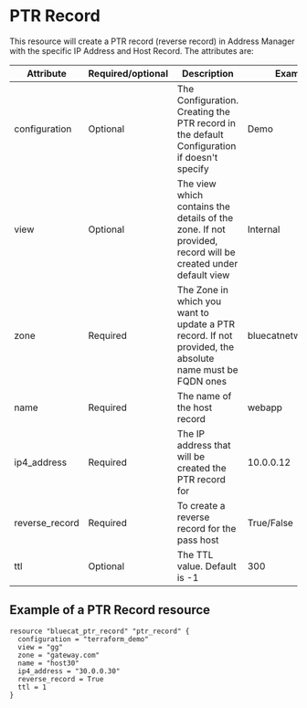 # PTR Record
This resource will create a PTR record (reverse record) in Address Manager with the specific IP Address and Host Record.  The attributes are:

| Attribute | Required/optional | Description | Example |
| --- | --- | --- | --- |
| configuration | Optional | The Configuration. Creating the PTR record in the default Configuration if doesn't specify | Demo |
| view | Optional | The view which contains the details of the zone. If not provided, record will be created under default view | Internal |
| zone | Required | The Zone in which you want to update a PTR record. If not provided, the absolute name must be FQDN ones | bluecatnetworks.com |
| name | Required | The name of the host record | webapp |
| ip4_address | Required | The IP address that will be created the PTR record for | 10.0.0.12 |
| reverse_record | Required | To create a reverse record for the pass host | True/False |
| ttl | Optional | The TTL value. Default is -1  | 300 |

## Example of a PTR Record resource

    resource "bluecat_ptr_record" "ptr_record" {
      configuration = "terraform_demo"
      view = "gg"
      zone = "gateway.com"
      name = "host30"
      ip4_address = "30.0.0.30"
      reverse_record = True
      ttl = 1
    }
